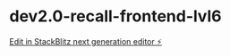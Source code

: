 # dev2.0-recall-frontend-lvl6

[Edit in StackBlitz next generation editor ⚡️](https://stackblitz.com/~/github.com/anmolrishi/dev2.0-recall-frontend-lvl6)